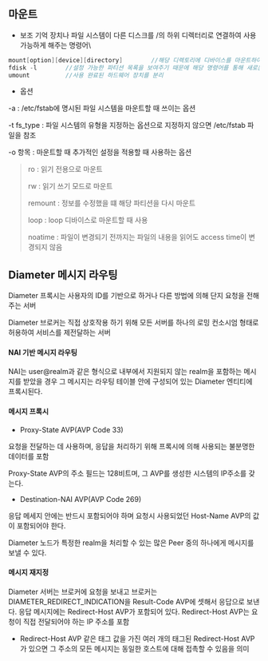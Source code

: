 ## 마운트
* 보조 기억 장치나 파일 시스템이 다른 디스크를 /의 하위 디렉터리로 연결하여 사용 가능하게 해주는 명령어\
```c
mount[option][device][directory]        //해당 디렉토리에 디바이스를 마운트하여 인식
fdisk -l        //설정 가능한 파티션 목록을 보여주기 때문에 해당 명령어를 통해 새로운 하드웨어 장치를 확인
umount          //사용 완료된 하드웨어 장치를 분리
```
* 옵션

-a : /etc/fstab에 명시된 파일 시스템을 마운트할 때 쓰이는 옵션

-t fs_type : 파일 시스템의 유형을 지정하는 옵션으로 지정하지 않으면 /etc/fstab 파일을 참조

-o 항목 : 마운트할 때 추가적인 설정을 적용할 때 사용하는 옵션
> ro : 읽기 전용으로 마운트
> 
> rw : 읽기 쓰기 모드로 마운트
> 
> remount : 정보를 수정했을 떄 해당 파티션을 다시 마운트
> 
> loop : loop 디바이스로 마운트할 때 사용
> 
> noatime : 파일이 변경되기 전까지는 파일의 내용을 읽어도 access time이 변경되지 않음


## Diameter 메시지 라우팅
Diameter 프록시는 사용자의 ID를 기반으로 하거나 다른 방법에 의해 단지 요청을 전해주는 서버

Diameter 브로커는 직접 상호작용 하기 위해 모든 서버를 하나의 로밍 컨소시엄 형태로 허용하여 서비스를 제전달하는 서버
#### NAI 기반 메시지 라우팅
NAI는 user@realm과 같은 형식으로 내부에서 지원되지 않는 realm을 포함하는 메시지를 받았을 경우 그 메시지는 라우팅 테이블 안에 구성되어 있는 Diameter 엔티티에 프록시된다.
#### 메시지 프록시
* Proxy-State AVP(AVP Code 33)

요청을 전달하는 데 사용하며, 응답을 처리하기 위해 프록시에 의해 사용되는 불분명한 데이터를 포함

Proxy-State AVP의 주소 필드는 128비트며, 그 AVP를 생성한 시스템의 IP주소를 갖는다.
* Destination-NAI AVP(AVP Code 269)

응답 메세지 안에는 반드시 포함되어야 하며 요청시 사용되었던 Host-Name AVP의 값이 포함되어야 한다.

Diameter 노드가 특정한 realm을 처리할 수 있는 많은 Peer 중의 하나에게 메시지를 보낼 수 있다.
#### 메시지 재지정
Diameter 서버는 브로커에 요청을 보내고 브로커는 DIAMETER_REDIRECT_INDICATION을 Result-Code AVP에 셋해서 응답으로 보낸다. 응답 메시지에는 Redirect-Host AVP가 포함되어 있다. Redirect-Host AVP는 요청이 직접 전달되어야 하는 IP 주소를 포함

* Redirect-Host AVP
같은 태그 값을 가진 여러 개의 태그된 Redirect-Host AVP가 있으면 그 주소의 모든 메시지는 동일한 호스트에 대해 접촉할 수 있음을 의미

